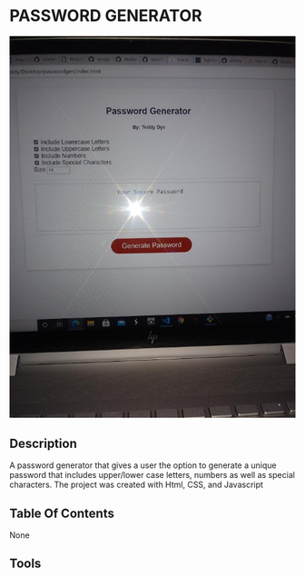 # PASSWORD GENERATOR
![JS Password Generator](0.jpg
)

## Description 
A password generator that gives a user the option to generate  a unique password that includes upper/lower case letters, numbers as well as special characters. The project was created with Html, CSS, and Javascript

## Table Of Contents
None

## Tools